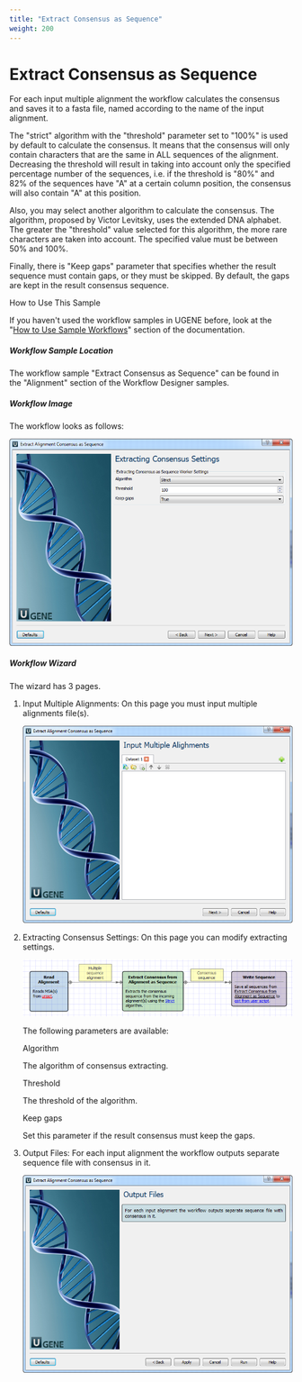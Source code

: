 ```yaml
---
title: "Extract Consensus as Sequence"
weight: 200
---
```



# Extract Consensus as Sequence

For each input multiple alignment the workflow calculates the consensus and saves it to a fasta file, named according to the name of the input alignment.

The "strict" algorithm with the "threshold" parameter set to "100%" is used by default to calculate the consensus. It means that the consensus will only contain characters that are the same in ALL sequences of the alignment. Decreasing the threshold will result in taking into account only the specified percentage number of the sequences, i.e. if the threshold is "80%" and 82% of the sequences have "A" at a certain column position, the consensus will also contain "A" at this position.

 Also, you may select another algorithm to calculate the consensus. The algorithm, proposed by Victor Levitsky, uses the extended DNA alphabet. The greater the "threshold" value selected for this algorithm, the more rare characters are taken into account. The specified value must be between 50% and 100%.

 Finally, there is "Keep gaps" parameter that specifies whether the result sequence must contain gaps, or they must be skipped. By default, the gaps are kept in the result consensus sequence.

How to Use This Sample

If you haven't used the workflow samples in UGENE before, look at the "[How to Use Sample Workflows](../../introduction/how-to-use-sample-workflows)" section of the documentation.

##### Workflow Sample Location

The workflow sample "Extract Consensus as Sequence" can be found in the "Alignment" section of the Workflow Designer samples.

##### Workflow Image

The workflow looks as follows:


![](/images/65930234/65930235.png)

##### Workflow Wizard

The wizard has 3 pages.

1.  Input Multiple Alignments: On this page you must input multiple alignments file(s).


    ![](/images/65930234/65930236.png)

2.  Extracting Consensus Settings: On this page you can modify extracting settings.


    ![](/images/65930234/65930237.png)

    The following parameters are available:

    Algorithm

    The algorithm of consensus extracting.

    Threshold

    The threshold of the algorithm.

    Keep gaps

    Set this parameter if the result consensus must keep the gaps.

3.  Output Files: For each input alignment the workflow outputs separate sequence file with consensus in it.


    ![](/images/65930234/65930238.png)
